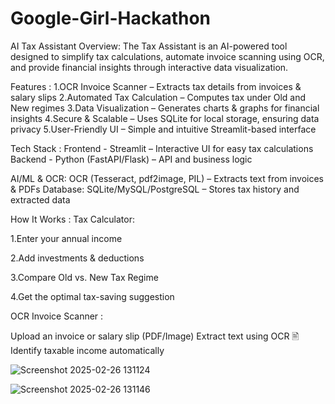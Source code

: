 # Google-Girl-Hackathon
AI Tax Assistant
Overview: The Tax Assistant is an AI-powered tool designed to simplify tax calculations, automate invoice scanning using OCR, and provide financial insights through interactive data visualization.

Features :
1.OCR Invoice Scanner – Extracts tax details from invoices & salary slips
2.Automated Tax Calculation – Computes tax under Old and New regimes
3.Data Visualization – Generates charts & graphs for financial insights
4.Secure & Scalable – Uses SQLite for local storage, ensuring data privacy
5.User-Friendly UI – Simple and intuitive Streamlit-based interface

Tech Stack :
Frontend - Streamlit – Interactive UI for easy tax calculations
Backend - Python (FastAPI/Flask) – API and business logic

AI/ML & OCR: OCR (Tesseract, pdf2image, PIL) – Extracts text from invoices & PDFs
Database: SQLite/MySQL/PostgreSQL – Stores tax history and extracted data

How It Works :
Tax Calculator:

1.Enter your annual income

2.Add investments & deductions 

3.Compare Old vs. New Tax Regime 

4.Get the optimal tax-saving suggestion 

OCR Invoice Scanner :

Upload an invoice or salary slip (PDF/Image) 
Extract text using OCR 🖹
Identify taxable income automatically 

![Screenshot 2025-02-26 131124](https://github.com/user-attachments/assets/25881a4f-e447-409e-8dd7-a35b408c22d9)

![Screenshot 2025-02-26 131146](https://github.com/user-attachments/assets/21775313-0724-4027-b435-34ffdcd48a8b)
